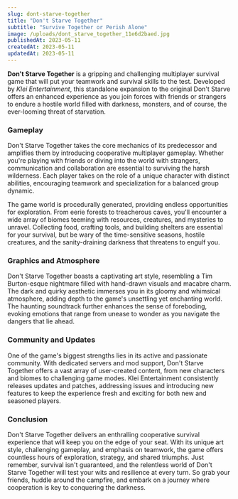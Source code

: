 ```yaml
---
slug: dont-starve-together
title: "Don't Starve Together"
subtitle: "Survive Together or Perish Alone"
image: /uploads/dont_starve_together_11e6d2baed.jpg
publishedAt: 2023-05-11
createdAt: 2023-05-11
updatedAt: 2023-05-11
---
```


__Don't Starve Together__ is a gripping and challenging multiplayer survival game that will put your teamwork and survival skills to the test. Developed by _Klei Entertainment_, this standalone expansion to the original Don't Starve offers an enhanced experience as you join forces with friends or strangers to endure a hostile world filled with darkness, monsters, and of course, the ever-looming threat of starvation.

### Gameplay
Don't Starve Together takes the core mechanics of its predecessor and amplifies them by introducing cooperative multiplayer gameplay. Whether you're playing with friends or diving into the world with strangers, communication and collaboration are essential to surviving the harsh wilderness. Each player takes on the role of a unique character with distinct abilities, encouraging teamwork and specialization for a balanced group dynamic.

The game world is procedurally generated, providing endless opportunities for exploration. From eerie forests to treacherous caves, you'll encounter a wide array of biomes teeming with resources, creatures, and mysteries to unravel. Collecting food, crafting tools, and building shelters are essential for your survival, but be wary of the time-sensitive seasons, hostile creatures, and the sanity-draining darkness that threatens to engulf you.

### Graphics and Atmosphere
Don't Starve Together boasts a captivating art style, resembling a Tim Burton-esque nightmare filled with hand-drawn visuals and macabre charm. The dark and quirky aesthetic immerses you in its gloomy and whimsical atmosphere, adding depth to the game's unsettling yet enchanting world. The haunting soundtrack further enhances the sense of foreboding, evoking emotions that range from unease to wonder as you navigate the dangers that lie ahead.

### Community and Updates
One of the game's biggest strengths lies in its active and passionate community. With dedicated servers and mod support, Don't Starve Together offers a vast array of user-created content, from new characters and biomes to challenging game modes. Klei Entertainment consistently releases updates and patches, addressing issues and introducing new features to keep the experience fresh and exciting for both new and seasoned players.

### Conclusion
Don't Starve Together delivers an enthralling cooperative survival experience that will keep you on the edge of your seat. With its unique art style, challenging gameplay, and emphasis on teamwork, the game offers countless hours of exploration, strategy, and shared triumphs. Just remember, survival isn't guaranteed, and the relentless world of Don't Starve Together will test your wits and resilience at every turn. So grab your friends, huddle around the campfire, and embark on a journey where cooperation is key to conquering the darkness.
